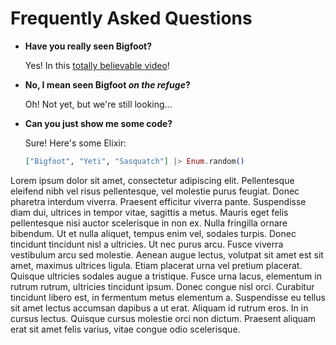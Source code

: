 # Frequently Asked Questions

- **Have you really seen Bigfoot?**

  Yes! In this [totally believable video](https://www.youtube.com/watch?v=v77ijOO8oAk)!

- **No, I mean seen Bigfoot *on the refuge*?**

  Oh! Not yet, but we're still looking...

- **Can you just show me some code?**

  Sure! Here's some Elixir:

  ```elixir
  ["Bigfoot", "Yeti", "Sasquatch"] |> Enum.random()
  ```
Lorem ipsum dolor sit amet, consectetur adipiscing elit. Pellentesque eleifend nibh vel risus pellentesque, vel molestie purus feugiat. Donec pharetra interdum viverra. Praesent efficitur viverra pante. Suspendisse diam dui, ultrices in tempor vitae, sagittis a metus. Mauris eget felis pellentesque nisi auctor scelerisque in non ex. Nulla fringilla ornare bibendum. Ut et nulla aliquet, tempus enim vel, sodales turpis. Donec tincidunt tincidunt nisl a ultricies. Ut nec purus arcu. Fusce viverra vestibulum arcu sed molestie. Aenean augue lectus, volutpat sit amet est sit amet, maximus ultrices ligula. Etiam placerat urna vel pretium placerat. Quisque ultricies sodales augue a tristique.
Fusce urna lacus, elementum in rutrum rutrum, ultricies tincidunt ipsum. Donec congue nisl orci. Curabitur tincidunt libero est, in fermentum metus elementum a. Suspendisse eu tellus sit amet lectus accumsan dapibus a ut erat. Aliquam id rutrum eros. In in cursus lectus. Quisque cursus molestie orci non dictum. Praesent aliquam erat sit amet felis varius, vitae congue odio scelerisque.

